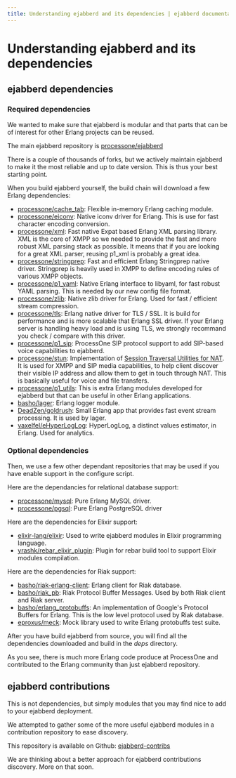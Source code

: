 ```yaml
---
title: Understanding ejabberd and its dependencies | ejabberd documentation
---
```


# Understanding ejabberd and its dependencies

## ejabberd dependencies

### Required dependencies

We wanted to make sure that ejabberd is modular and that parts that
can be of interest for other Erlang projects can be reused.

The main ejabberd repository is
[processone/ejabberd](https://github.com/processone/ejabberd)

There is a couple of thousands of forks, but we actively maintain
ejabberd to make it the most reliable and up to date version. This is
thus your best starting point.

When you build ejabberd yourself, the build chain will download a few
Erlang dependencies:

* [processone/cache_tab](https://github.com/processone/cache_tab):
  Flexible in-memory Erlang caching module.
* [processone/eiconv](https://github.com/processone/eiconv): Native
  iconv driver for Erlang. This is use for fast character encoding
  conversion.
* [processone/xml](https://github.com/processone/xml): Fast native
  Expat based Erlang XML parsing library. XML is the core of XMPP so
  we needed to provide the fast and more robust XML parsing stack as
  possible. It means that if you are looking for a great XML parser,
  reusing p1_xml is probably a great idea.
* [processone/stringprep](https://github.com/processone/stringprep):
  Fast and efficient Erlang Stringprep native driver. Stringprep is
  heavily used in XMPP to define encoding rules of various XMPP
  objects.
* [processone/p1_yaml](https://github.com/processone/p1_yaml): Native
  Erlang interface to libyaml, for fast robust YAML parsing. This is
  needed by our new config file format.
* [processone/zlib](https://github.com/processone/zlib): Native zlib
  driver for Erlang. Used for fast / efficient stream compression.
* [processone/tls](https://github.com/processone/tls): Erlang native
  driver for TLS / SSL. It is build for performance and is more
  scalable that Erlang SSL driver. If your Erlang server is handling
  heavy load and is using TLS, we strongly recommand you check /
  compare with this driver.
* [processone/p1_sip](https://github.com/processone/p1_sip):
  ProcessOne SIP protocol support to add SIP-based voice capabilities
  to ejabberd.
* [processone/stun](https://github.com/processone/stun):
  Implementation of
  [Session Traversal Utilities for NAT](http://en.wikipedia.org/wiki/STUN). It
  is used for XMPP and SIP media capabilities, to help client discover
  their visible IP address and allow them to get in touch through
  NAT. This is basically useful for voice and file transfers.
* [processone/p1_utils](processone/p1_utils): This is extra Erlang
  modules developed for ejabberd but that can be useful in other
  Erlang applications.
* [basho/lager](https://github.com/basho/lager): Erlang logger module.
* [DeadZen/goldrush](https://github.com/DeadZen/goldrush): Small
  Erlang app that provides fast event stream processing. It is used by
  lager.
* [vaxelfel/eHyperLogLog](https://github.com/vaxelfel/eHyperLogLog):
  HyperLogLog, a distinct values estimator, in Erlang. Used for
  analytics.

### Optional dependencies

Then, we use a few other dependant repositories that may be used if you
have enable support in the configure script.

Here are the dependancies for relational database support:

* [processone/mysql](https://github.com/processone/mysql): Pure Erlang
  MySQL driver.
* [processone/pgsql](https://github.com/processone/pgsql): Pure Erlang
  PostgreSQL driver

Here are the dependencies for Elixir support:

* [elixir-lang/elixir](https://github.com/elixir-lang/elixir): Used to
  write ejabberd modules in Elixir programming language.
* [yrashk/rebar_elixir_plugin](https://github.com/yrashk/rebar_elixir_plugin):
  Plugin for rebar build tool to support Elixir modules compilation.

Here are the dependencies for Riak support:

* [basho/riak-erlang-client](https://github.com/basho/riak-erlang-client):
  Erlang client for Riak database.
* [basho/riak_pb](https://github.com/basho/riak_pb): Riak Protocol
  Buffer Messages. Used by both Riak client and Riak server.
* [basho/erlang_protobuffs](https://github.com/basho/erlang_protobuffs):
  An implementation of Google's Protocol Buffers for Erlang. This is
  the low level protocol used by Riak database.
* [eproxus/meck](https://github.com/eproxus/meck): Mock library used
  to write Erlang protobuffs test suite.

After you have build ejabberd from source, you will find all the
dependencies downloaded and build in the _deps_ directory.

As you see, there is much more Erlang code produce at ProcessOne and
contributed to the Erlang community than just ejabberd repository.

## ejabberd contributions

This is not dependencies, but simply modules that you may find nice to
add to your ejabberd deployment.

We attempted to gather some of the more useful ejabberd modules in a
contribution repository to ease discovery.

This repository is available on Github:
[ejabberd-contribs](https://github.com/processone/ejabberd-contrib)

We are thinking about a better approach for ejabberd contributions
discovery. More on that soon.
